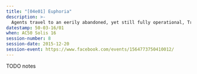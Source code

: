 ```yaml
---
title: "[04e01] Euphoria"
description: >-
  Agents travel to an eerily abandoned, yet still fully operational, Trell resort town&mdash;with water slides!
datestamp: 50-03-16/01
when: AC50 Solis 16
session-number: 8
session-date: 2015-12-20
session-event: https://www.facebook.com/events/1564773750410012/
---
```


TODO notes
